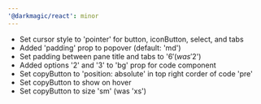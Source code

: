```yaml
---
'@darkmagic/react': minor
---
```


- Set cursor style to 'pointer' for button, iconButton, select, and tabs
- Added 'padding' prop to popover (default: 'md')
- Set padding between pane title and tabs to '$6' (was '$2')
- Added options '2' and '3' to 'bg' prop for code component
- Set copyButton to 'position: absolute' in top right corder of code 'pre'
- Set copyButton to show on hover
- Set copyButton to size 'sm' (was 'xs')
